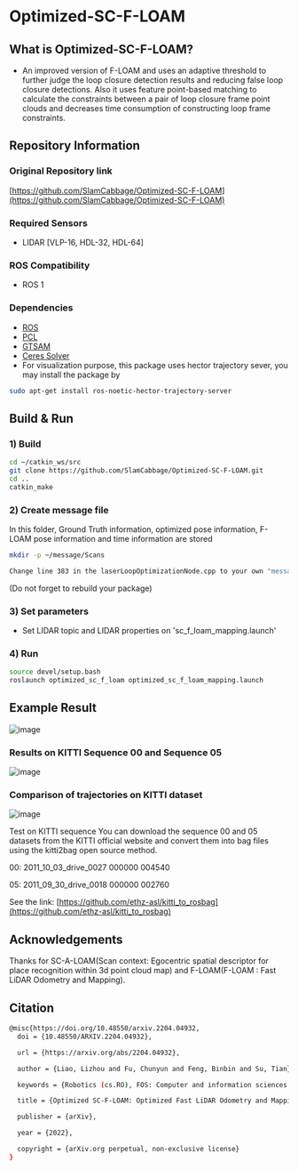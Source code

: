 # Optimized-SC-F-LOAM

## What is Optimized-SC-F-LOAM?

- An improved version of F-LOAM and uses an adaptive threshold to further judge the loop closure detection results and reducing false loop closure detections. Also it uses feature point-based matching to calculate the constraints between a pair of loop closure frame point clouds and decreases time consumption of constructing loop frame constraints.

## Repository Information

### Original Repository link

[https://github.com/SlamCabbage/Optimized-SC-F-LOAM](https://github.com/SlamCabbage/Optimized-SC-F-LOAM)

### Required Sensors

- LIDAR [VLP-16, HDL-32, HDL-64]

### ROS Compatibility

- ROS 1

### Dependencies

- [ROS](http://wiki.ros.org/noetic/Installation/Ubuntu)
- [PCL](https://pointclouds.org/downloads/#linux)
- [GTSAM](https://gtsam.org/get_started/)
- [Ceres Solver](http://www.ceres-solver.org/installation.html)
- For visualization purpose, this package uses hector trajectory sever, you may install the package by

```bash
sudo apt-get install ros-noetic-hector-trajectory-server
```

## Build & Run

### 1) Build

```bash
cd ~/catkin_ws/src
git clone https://github.com/SlamCabbage/Optimized-SC-F-LOAM.git
cd ..
catkin_make
```

### 2) Create message file

In this folder, Ground Truth information, optimized pose information, F-LOAM pose information and time information are stored

```bash
mkdir -p ~/message/Scans

Change line 383 in the laserLoopOptimizationNode.cpp to your own "message" folder path
```

(Do not forget to rebuild your package)

### 3) Set parameters

- Set LIDAR topic and LIDAR properties on 'sc_f_loam_mapping.launch'

### 4) Run

```bash
source devel/setup.bash
roslaunch optimized_sc_f_loam optimized_sc_f_loam_mapping.launch
```

## Example Result

![image](https://user-images.githubusercontent.com/95751923/155124889-934ea649-3b03-4e8d-84af-608753f34c93.png)

### Results on KITTI Sequence 00 and Sequence 05

![image](https://user-images.githubusercontent.com/95751923/155125294-980e6a3d-6e76-4a23-9771-493ba278677e.png)

### Comparison of trajectories on KITTI dataset

![image](https://user-images.githubusercontent.com/95751923/155125478-a361762f-f18e-4161-b892-6f5080f5681f.png)

Test on KITTI sequence
You can download the sequence 00 and 05 datasets from the KITTI official website and convert them into bag files using the kitti2bag open source method.

00: 2011_10_03_drive_0027 000000 004540

05: 2011_09_30_drive_0018 000000 002760

See the link: [https://github.com/ethz-asl/kitti_to_rosbag](https://github.com/ethz-asl/kitti_to_rosbag)

## Acknowledgements

Thanks for SC-A-LOAM(Scan context: Egocentric spatial descriptor for place recognition within 3d point cloud map) and F-LOAM(F-LOAM : Fast LiDAR Odometry and Mapping).

## Citation

```bash
@misc{https://doi.org/10.48550/arxiv.2204.04932,
  doi = {10.48550/ARXIV.2204.04932},

  url = {https://arxiv.org/abs/2204.04932},

  author = {Liao, Lizhou and Fu, Chunyun and Feng, Binbin and Su, Tian},

  keywords = {Robotics (cs.RO), FOS: Computer and information sciences, FOS: Computer and information sciences},

  title = {Optimized SC-F-LOAM: Optimized Fast LiDAR Odometry and Mapping Using Scan Context},

  publisher = {arXiv},

  year = {2022},

  copyright = {arXiv.org perpetual, non-exclusive license}
}
```
